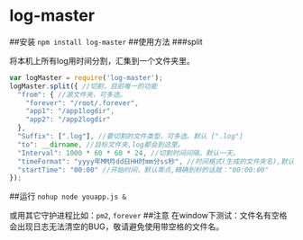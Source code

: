 # log-master
##安装
`npm install log-master`
##使用方法
###split

将本机上所有log用时间分割，汇集到一个文件夹里。
```javascript
var logMaster = require('log-master');
logMaster.split({ //切割，目前唯一的功能
  "from": { //源文件夹，可多选。
    "forever": "/root/.forever",
    "app1": "/app1logdir",
    "app2": "/app2logdir"
  },
  "Suffix": [".log"], //要切割的文件类型，可多选。默认 [".log"]
  "to": __dirname, //目标文件夹,log都会到这里。
  "Interval": 1000 * 60 * 60 * 24, //切割时间间隔，默认一天。
  "timeFormat": "yyyy年MM月dd日HH时mm分ss秒", //时间格式(生成的文件夹名),默认为yyyy年MM月dd日HH时mm分ss秒
  "startTime": "00:00" //开始时间，默认零点,精确到秒的话就："00:00:00"
});
```
##运行
`nohup node youapp.js &`

或用其它守护进程比如：`pm2`, `forever`
##注意
在window下测试：文件名有空格会出现日志无法清空的BUG，敬请避免使用带空格的文件名。
